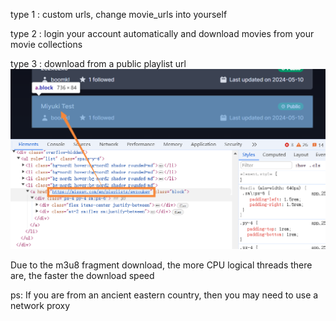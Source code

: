 type 1 : custom urls, change movie_urls into yourself

type 2 : login your account automatically and download movies from your movie collections

type 3 : download from a public playlist url
![public_playlist_url.png](public_playlist_url.png)

Due to the m3u8 fragment download, the more CPU logical threads there are, the faster the download speed

ps: If you are from an ancient eastern country, then you may need to use a network proxy